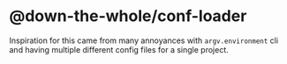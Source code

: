 # @down-the-whole/conf-loader

Inspiration for this came from many annoyances with `argv.environment` cli and having multiple different config files for a single project.